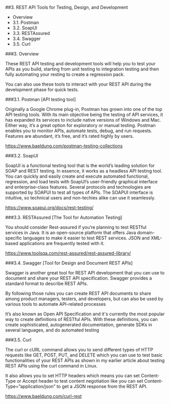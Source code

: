 ##3. REST API Tools for Testing, Design, and Development

* Overview
* 3.1. Postman
* 3.2. SoapUI
* 3.3. RESTAssured
* 3.4. Swagger
* 3.5. Curl

###3. Overview

These REST API testing and development tools will help you to test your APIs as you build, starting from unit testing 
to integration testing and then fully automating your resting to create a regression pack.

You can also use these tools to interact with your REST API during the development phase for quick tests.

###3.1. Postman [API testing tool] 

Originally a Google Chrome plug-in, Postman has grown into one of the top API testing tools. With its main objective
being the testing of API services, it has expanded its services to include native versions of Windows and Mac. 
Either way, it’s a great option for exploratory or manual testing. Postman enables you to monitor APIs, automate tests,
debug, and run requests. Features are abundant, it’s free, and it’s rated highly by users.

https://www.baeldung.com/postman-testing-collections

###3.2. SoapUI 

SoapUI is a functional testing tool that is the world’s leading solution for SOAP and REST testing. In essence, 
it works as a headless API testing tool. You can quickly and easily create and execute automated functional, regression,
and load tests with SoapUI’s user-friendly graphical interface and enterprise-class features. Several protocols and 
technologies are supported by SOAPUI to test all types of APIs. The SOAPUI interface is intuitive, so technical users 
and non-techies alike can use it seamlessly.

https://www.soapui.org/docs/rest-testing/

###3.3. RESTAssured [The Tool for Automation Testing] 

You should consider Rest-assured if you’re planning to test RESTful services in Java.
It is an open-source platform that offers Java domain-specific languages to make it easier to test REST services.
JSON and XML-based applications are frequently tested with it.

https://www.toolsqa.com/rest-assured/rest-assured-library/

###3.4. Swagger [Tool for Design and Document REST APIs] 

Swagger is another great tool for REST API development that you can use to document and share your REST API 
specification. Swagger provides a standard format to describe REST APIs.

By following those rules you can create REST API documents to share among product managers, testers, and developers,
but can also be used by various tools to automate API-related processes

It’s also known as Open API Specification and it's currently the most popular way to create definitions of RESTful APIs.
With these definitions, you can create sophisticated, autogenerated documentation, generate SDKs in several languages,
and do automated testing

###3.5. Curl 

The curl or cURL command allows you to send different types of HTTP requests like GET, POST, PUT, and DELETE which you
can use to test basic functionalities of your REST APIs as shown in my earlier article about testing REST APIs using 
the curl command in Linux.

It also allows you to set HTTP headers which means you can set Content-Type or Accept header to test content
negotiation like you can set Content-Type=”application/json” to get a JSON response from the REST API.

https://www.baeldung.com/curl-rest